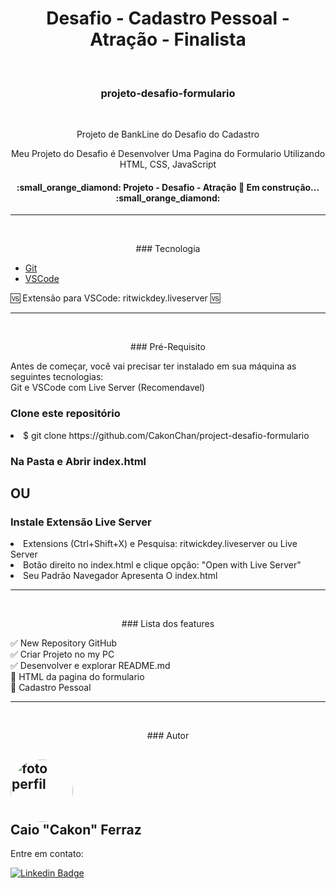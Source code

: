 <h1 align="center"> Desafio - Cadastro Pessoal - Atração - Finalista </h1>

<br /> <h3 align="center">projeto-desafio-formulario</h3>

<br /> <p align="center">Projeto de BankLine do Desafio do Cadastro</p>

<p align="center"> Meu Projeto do Desafio é Desenvolver Uma Pagina do Formulario Utilizando HTML, CSS, JavaScript</p>

<h4 align="center"> :small_orange_diamond:  Projeto - Desafio - Atração 🚀 Em construção...  :small_orange_diamond: </h4>

<hr><br />
<p align="center"> ### Tecnologia </p>

- [Git](https://git-scm.com)
- [VSCode](https://code.visualstudio.com/)

 :vs: Extensão para VSCode: ritwickdey.liveserver  :vs:

<hr><br />
<p align="center"> ### Pré-Requisito </p>

Antes de começar, você vai precisar ter instalado em sua máquina as seguintes tecnologias:<br />
Git e VSCode com Live Server (Recomendavel)

<h3>Clone este repositório</h3>
<li>$ git clone https://github.com/CakonChan/project-desafio-formulario</li>

<h3>Na Pasta e Abrir index.html</h3>

<h2>OU</h2>

<h3>Instale Extensão Live Server</h3>
<li>Extensions (Ctrl+Shift+X) e Pesquisa: ritwickdey.liveserver ou Live Server</li>
<li>Botão direito no index.html e clique opção: "Open with Live Server"</li>
<li>Seu Padrão Navegador Apresenta O index.html</li>

<hr><br />

<p align="center"> ### Lista dos features </p>


:white_check_mark: New Repository GitHub <br />
:white_check_mark: Criar Projeto no my PC <br />
:white_check_mark: Desenvolver e explorar README.md <br />
:black_square_button: HTML da pagina do formulario <br />
:black_square_button: Cadastro Pessoal <br />

<hr><br />
<p align="center"> ### Autor </p>

 
 <h2><img style="border-radius: 50%;" src="https://avatars.githubusercontent.com/u/51713097?v=4" width="100px;" alt="foto perfil"/>
 <br />   Caio "Cakon" Ferraz</h2>

Entre em contato:

[![Linkedin Badge](https://img.shields.io/badge/-Cakon-blue?style=flat-square&logo=Linkedin&logoColor=white&link=https://www.linkedin.com/in/caioporto-192/)](https://www.linkedin.com/in/caioporto-192/)